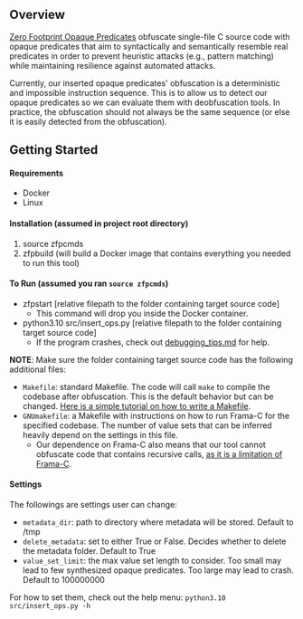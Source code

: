 ## Overview

[Zero Footprint Opaque Predicates](docs/README.md) obfuscate single-file C source code with opaque predicates that aim to syntactically and semantically resemble real predicates in order to prevent heuristic attacks (e.g., pattern matching) while maintaining resilience against automated attacks.

Currently, our inserted opaque predicates' obfuscation is a deterministic and impossible instruction sequence. This is to allow us to detect our opaque predicates so we can evaluate them with deobfuscation tools. In practice, the obfuscation should not always be the same sequence (or else it is easily detected from the obfuscation). 

## Getting Started

#### Requirements
* Docker 
* Linux

#### Installation (assumed in project root directory)
1. source zfpcmds
2. zfpbuild (will build a Docker image that contains everything you needed to run this tool)

#### To Run (assumed you ran `source zfpcmds`)
* zfpstart [relative filepath to the folder containing target source code] 
  * This command will drop you inside the Docker container.
* python3.10 src/insert\_ops.py [relative filepath to the folder containing target source code]
  * If the program crashes, check out [debugging\_tips.md](docs/debugging\_tips.md) for help.

__NOTE__: Make sure the folder containing target source code has the following additional files: 
* `Makefile`: standard Makefile. The code will call `make` to compile the codebase after obfuscation. This is the default behavior but can be changed. [Here is a simple tutorial on how to write a Makefile](https://gist.github.com/yellowbyte/b2b61f547e51e80b30522a989e6ea88d).
* `GNUmakefile`: a Makefile with instructions on how to run Frama-C for the specified codebase. The number of value sets that can be inferred heavily depend on the settings in this file.
  * Our dependence on Frama-C also means that our tool cannot obfuscate code that contains recursive calls, [as it is a limitation of Frama-C](https://www.frama-c.com/fc-plugins/eva.html).

#### Settings
The followings are settings user can change:
* `metadata_dir`: path to directory where metadata will be stored. Default to /tmp
* `delete_metadata`: set to either True or False. Decides whether to delete the metadata folder. Default to True
* `value_set_limit`: the max value set length to consider. Too small may lead to few synthesized opaque predicates. Too large may lead to crash. Default to 100000000

For how to set them, check out the help menu: `python3.10 src/insert_ops.py -h`
